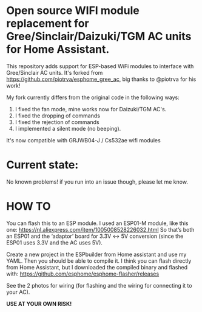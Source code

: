 # Open source WIFI module replacement for Gree/Sinclair/Daizuki/TGM AC units for Home Assistant.
This repository adds support for ESP-based WiFi modules to interface with Gree/Sinclair AC units.
It's forked from https://github.com/piotrva/esphome_gree_ac, big thanks to @piotrva for his work!

My fork currently differs from the original code in the following ways:

1) I fixed the fan mode, mine works now for Daizuki/TGM AC's.
2) I fixed the dropping of commands
3) I fixed the rejection of commands
4) I implemented a silent mode (no beeping).
   
It's now compatible with GRJWB04-J / Cs532ae wifi modules

# Current state:
No known problems! if you run into an issue though, please let me know.

# HOW TO 
You can flash this to an ESP module. I used an ESP01-M module, like this one:
https://nl.aliexpress.com/item/1005008528226032.html
So that’s both an ESP01 and the ‘adaptor’ board for 3.3V ↔ 5V conversion (since the ESP01 uses 3.3V and the AC uses 5V).


Create a new project in the ESPbuilder from Home assistant and use my YAML.
Then you should be able to compile it. I think you can flash directly from Home Assistant,
but I downloaded the compiled binary and flashed with: https://github.com/esphome/esphome-flasher/releases

See the 2 photos for wiring (for flashing and the wiring for connecting it to your AC).

**USE AT YOUR OWN RISK!**
